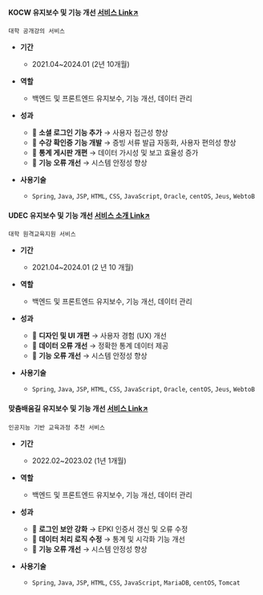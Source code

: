 #### KOCW 유지보수 및 기능 개선 [서비스 Link↗](https://www.kocw.net/)
`대학 공개강의 서비스`
  
- **기간**
  - 2021.04~2024.01 (2년 10개월) 

- **역할**
  - 백엔드 및 프론트엔드 유지보수, 기능 개선, 데이터 관리

- **성과**
  - 🔹 **소셜 로그인 기능 추가** → 사용자 접근성 향상
  - 🔹 **수강 확인증 기능 개발** → 증빙 서류 발급 자동화, 사용자 편의성 향상
  - 🔹 **통계 게시판 개편** → 데이터 가시성 및 보고 효율성 증가
  - 🔹 **기능 오류 개선** → 시스템 안정성 향상

- **사용기술**
  - `Spring`, `Java`, `JSP`, `HTML`, `CSS`, `JavaScript`, `Oracle`, `centOS`, `Jeus`, `WebtoB`
 

#### UDEC 유지보수 및 기능 개선 [서비스 소개 Link↗](http://kocw-n.xcache.kinxcdn.com/etc/resource/1.%20%ED%86%B5%ED%95%A9%20%EB%88%84%EB%A6%AC%EC%A7%91(%ED%99%88%ED%8E%98%EC%9D%B4%EC%A7%80)%20%EC%9D%B4%EC%9A%A9%20%EA%B0%80%EC%9D%B4%EB%93%9C_%EC%88%98%EC%A0%95.pdf)
`대학 원격교육지원 서비스`
  
- **기간**
  - 2021.04~2024.01 (2 년 10 개월) 

- **역할**
  - 백엔드 및 프론트엔드 유지보수, 기능 개선, 데이터 관리

- **성과**
  - 🔹 **디자인 및 UI 개편** → 사용자 경험 (UX) 개선  
  - 🔹 **데이터 오류 개선** → 정확한 통계 데이터 제공
  - 🔹 **기능 오류 개선** → 시스템 안정성 향상

- **사용기술**
    - `Spring`, `Java`, `JSP`, `HTML`, `CSS`, `JavaScript`, `Oracle`, `centOS`, `Jeus`, `WebtoB`
 

#### 맞춤배움길 유지보수 및 기능 개선 [서비스 Link↗](https://cures.kr/)
`인공지능 기반 교육과정 추천 서비스`
  
- **기간**
  - 2022.02~2023.02 (1년 1개월) 

- **역할**
  - 백엔드 및 프론트엔드 유지보수, 기능 개선, 데이터 관리

- **성과**
  - 🔹 **로그인 보안 강화** → EPKI 인증서 갱신 및 오류 수정
  - 🔹 **데이터 처리 로직 수정** → 통계 및 시각화 기능 개선
  - 🔹 **기능 오류 개선** → 시스템 안정성 향상

- **사용기술**
  - `Spring`, `Java`, `JSP`, `HTML`, `CSS`, `JavaScript`, `MariaDB`, `centOS`, `Tomcat`
